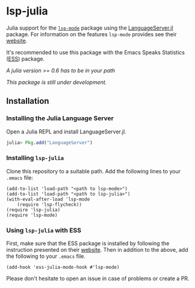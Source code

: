 # lsp-julia

Julia support for the [`lsp-mode`](https://github.com/emacs-lsp/lsp-mode) package using the [LanguageServer.jl](https://github.com/JuliaEditorSupport/LanguageServer.jl) package. For information on the features `lsp-mode` provides see their [website](https://github.com/emacs-lsp/lsp-mode).

It's recommended to use this package with the Emacs Speaks Statistics ([ESS](https://github.com/emacs-ess/ESS)) package.

*A julia version >= 0.6 has to be in your path*

_This package is still under development._

## Installation
### Installing the Julia Language Server
Open a Julia REPL and install LanguageServer.jl.

```julia
julia> Pkg.add("LanguageServer")
```

### Installing `lsp-julia`

Clone this repository to a suitable path. Add the following lines to your `.emacs` file:

```emacs-lisp
(add-to-list 'load-path "<path to lsp-mode>")
(add-to-list 'load-path "<path to lsp-julia>")
(with-eval-after-load 'lsp-mode
    (require 'lsp-flycheck))
(require 'lsp-julia)
(require 'lsp-mode)
```

### Using `lsp-julia` with ESS

First, make sure that the ESS package is installed by following the instruction presented on their [website](https://github.com/emacs-ess/ESS/wiki/Julia). Then in addition to the above, add the following to your `.emacs` file.

```emacs-lisp
(add-hook 'ess-julia-mode-hook #'lsp-mode)
```

Please don't hesitate to open an issue in case of problems or create a PR. 
